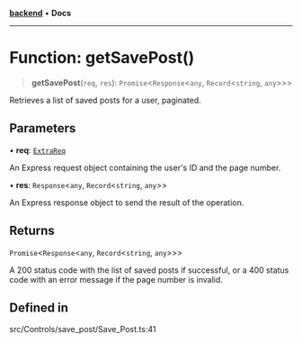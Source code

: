 [**backend**](../../../../README.md) • **Docs**

***

# Function: getSavePost()

> **getSavePost**(`req`, `res`): `Promise`\<`Response`\<`any`, `Record`\<`string`, `any`\>\>\>

Retrieves a list of saved posts for a user, paginated.

## Parameters

• **req**: [`ExtraReq`](../../../../type/interfaces/ExtraReq.md)

An Express request object containing the user's ID and the page number.

• **res**: `Response`\<`any`, `Record`\<`string`, `any`\>\>

An Express response object to send the result of the operation.

## Returns

`Promise`\<`Response`\<`any`, `Record`\<`string`, `any`\>\>\>

A 200 status code with the list of saved posts if successful, or a 400 status code with an error message if the page number is invalid.

## Defined in

src/Controls/save\_post/Save\_Post.ts:41

